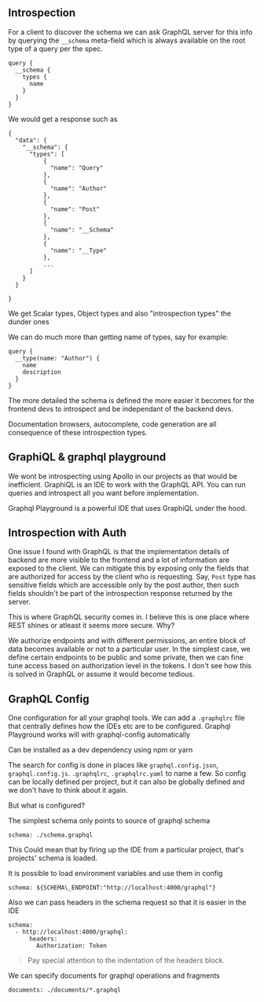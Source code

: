 ## Introspection

For a client to discover the schema we can ask GraphQL server for this info by querying the `__schema` meta-field which is always available on the root type of a query per the spec.

```
query {
  __schema {
    types {
	  name
	}
  }
}
```

We would get a response such as 

```
{
  "data": {
    "__schema": {
	  "types": [
		  {
			"name": "Query" 
		  },
		  {
			"name": "Author" 
		  },
		  {
			"name": "Post" 
		  },
		  {
			"name": "__Schema" 
		  },
		  {
			"name": "__Type" 
		  },
		  ...
	  ]
	}
  }

}
```

We get Scalar types, Object types and also "introspection types" the dunder ones

We can do much more than getting name of types, say for example:


```
query {
  __type(name: "Author") {
    name
	description
  }
}
```

The more detailed the schema is defined the more easier it becomes for the frontend devs to introspect and be independant of the backend devs.

Documentation browsers, autocomplete, code generation are all consequence of these introspection types. 

## GraphiQL & graphql playground

We wont be introspecting using Apollo in our projects as that would be inefficient. GraphiQL is an IDE to work with the GraphQL API. You can run queries and introspect all you want before implementation.

Graphql Playground is a powerful IDE that uses GraphiQL under the hood.

## Introspection with Auth

One issue I found with GraphQL is that the implementation details of backend are more visible to the frontend and a lot of information are exposed to the client. We can mitigate this by exposing only the fields that are authorized for access by the client who is requesting. Say, `Post` type has sensitive fields which are accessible only by the post author, then such fields shouldn't be part of the introspection response returned by the server.

This is where GraphQL security comes in. I believe this is one place where REST shines or atleast it seems more secure. Why?

We authorize endpoints and with different permissions, an entire block of data becomes available or not to a particular user. In the simplest case, we define certain endpoints to be public and some private, then we can fine tune access based on authorization level in the tokens. I don't see how this is solved in GraphQL or assume it would become tedious.

## GraphQL Config

One configuration for all your graphql tools. We can add a `.graphqlrc` file that centrally defines how the IDEs etc are to be configured. Graphql Playground works will with graphql-config automatically

Can be installed as a dev dependency using npm or yarn

The search for config is done in places like `graphql.config.json`, `graphql.config.js`. `.graphqlrc`, `.graphqlrc.yaml` to name a few. So config can be locally defined per project, but it can also be globally defined and we don't have to think about it again.

But what is configured?

The simplest schema only points to source of graphql schema

`schema: ./schema.graphql`

This Could mean that by firing up the IDE from a particular project, that's projects' schema is loaded.


It is possible to load environment variables and use them in config

`schema: ${SCHEMA\_ENDPOINT:"http://localhost:4000/graphql"}`


Also we can pass headers in the schema request so that it is easier in the IDE


```
schema:
  - http://localhost:4000/graphql:
      headers:
        Authorization: Token
```
> Pay special attention to the indentation of the headers block.

We can specify documents for graphql operations and fragments

`documents: ./documents/*.graphql`